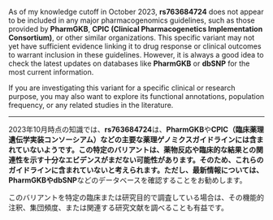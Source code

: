 As of my knowledge cutoff in October 2023, **rs763684724** does not appear to be included in any major pharmacogenomics guidelines, such as those provided by **PharmGKB**, **CPIC (Clinical Pharmacogenetics Implementation Consortium)**, or other similar organizations. This specific variant may not yet have sufficient evidence linking it to drug response or clinical outcomes to warrant inclusion in these guidelines. However, it is always a good idea to check the latest updates on databases like **PharmGKB** or **dbSNP** for the most current information.

If you are investigating this variant for a specific clinical or research purpose, you may also want to explore its functional annotations, population frequency, or any related studies in the literature.

---

2023年10月時点の知識では、**rs763684724**は、**PharmGKB**や**CPIC（臨床薬理遺伝学実装コンソーシアム）**などの主要な薬理ゲノミクスガイドラインには含まれていないようです。この特定のバリアントは、薬物反応や臨床的な結果との関連性を示す十分なエビデンスがまだない可能性があります。そのため、これらのガイドラインに含まれていないと考えられます。ただし、最新情報については、**PharmGKB**や**dbSNP**などのデータベースを確認することをお勧めします。

このバリアントを特定の臨床または研究目的で調査している場合は、その機能的注釈、集団頻度、または関連する研究文献を調べることも有益です。